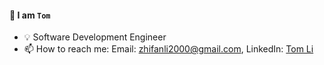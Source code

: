#### 👋 I am `Tom` 
- 💡 Software Development Engineer
- 📫 How to reach me: Email: zhifanli2000@gmail.com, LinkedIn:  [Tom Li]

 
 ##
 
  [Tom Li]: <https://www.linkedin.com/in/zhifan-tom-li>
 
